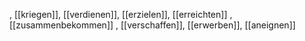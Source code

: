 , [[kriegen]], [[verdienen]], [[erzielen]], [[erreichten]]
, [[zusammenbekommen]]
, [[verschaffen]], [[erwerben]], [[aneignen]]